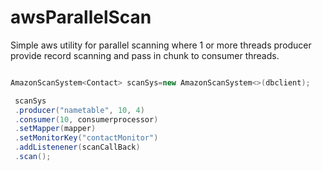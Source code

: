 # awsParallelScan
Simple aws utility for parallel scanning where 
1 or more  threads producer provide record scanning 
and pass in chunk to consumer threads.

```java

AmazonScanSystem<Contact> scanSys=new AmazonScanSystem<>(dbclient);

 scanSys
 .producer("nametable", 10, 4)
 .consumer(10, consumerprocessor)
 .setMapper(mapper)
 .setMonitorKey("contactMonitor")
 .addListenener(scanCallBack)
 .scan();

```